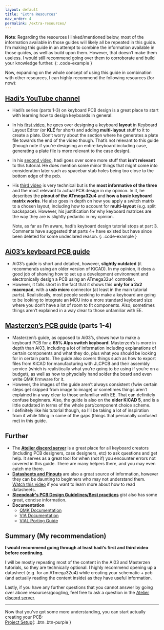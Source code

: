 ```yaml
---
layout: default
title: "Extra Resources"
nav_order: 4
permalink: /extra-resources/
---
```


**Note**: Regarding the resources I linked/mentioned below, most of the information available in those guides will likely all be repeated in this guide. I’m making this guide in an attempt to combine the information available in those guides, as well as build upon them. However, that doesn’t make them useless. I would still recommend going over them to corroborate and build your knowledge further.
{: .code-example }

Now, expanding on the whole concept of using this guide in combination with other resources, I can highly recommend the following resources (for now):
## [**Hadi’s YouTube channel**](https://www.youtube.com/channel/UCpWGAJr2AU7LPUwVYbBQZRg)
  - Hadi’s series (parts 1-3) on keyboard PCB design is a great place to start with learning how to design keyboards in general. 
  - In his [first video](https://www.youtube.com/watch?v=BhFqkVggv8Q), he goes over designing a keyboard **layout** in Keyboard Layout Editor (or **KLE** for short) and adding **multi-layout** stuff to it to create a plate. Don’t worry about the section where he generates a plate file towards the end of the video though. That’s not relevant to this guide (though note if you’re designing an entire keyboard including case, generating a plate file is more relevant to the case design).
  - In his [second video](https://www.youtube.com/watch?v=cqayXajcmpU), hadi goes over some more stuff that **isn’t relevant** to this tutorial. He does mention some minor things that might come into consideration later such as spacebar stab holes being too close to the bottom edge of the pcb. 
  - His [third video](https://www.youtube.com/watch?v=vLGklanzQIc) is very technical but is the **most informative of the three** and the most relevant to actual PCB design in my opinion. In it, he describes the **pinout of the ATmega32u4** and **how a basic keyboard matrix works**. He also goes in depth on how you apply a switch matrix to a chosen layout, including how to account for **multi-layout** (e.g. split backspace). However, his justification for why keyboard matrices are the way they are is slightly pedantic in my opinion.

    Note, as far as I’m aware, hadi’s keyboard design tutorial stops at part 3. Comments have suggested that parts 4+ have existed but have since been deleted for some undeclared reason.
    {: .code-example }

## [**Ai03’s keyboard PCB guide**](https://wiki.ai03.com/books/pcb-design/chapter/pcb-designer-guide)
  - Ai03’s guide is short and detailed, however, **slightly outdated** (it recommends using an older version of KiCAD). In my opinion, it does a good job of showing how to set up a development environment and electronically design a PCB using an ATmega32u4 controller.
  - However, it falls short in the fact that it shows this **only for a 2x2 macropad**, with a **usb micro** connector (at least in the main tutorial parts). Realistically, most people seeking to make a keyboard are going to be looking to integrate an MCU into a more standard keyboard size where you don’t have a lot of room to fit components. Also, sometimes things aren’t explained in a way clear to those unfamiliar with EE.

## [**Masterzen’s PCB guide**](https://www.masterzen.fr/2020/05/03/designing-a-keyboard-part-1/) (parts 1-4)
  - Masterzen’s guide, as opposed to Ai03’s, shows how to make a keyboard PCB for a **65% Alps switch keyboard**. Masterzen’s is more in depth than Ai03, including a lot of information including explanations of certain components and what they do, plus what you should be looking for in certain parts. The guide also covers things such as how to export files from KiCAD for manufacturing with JLCPCB and their assembly service (which is realistically what you’re going to be using if you’re on a budget), as well as how to physcially hand solder the board and even write QMK firmware for it.
  - However, the images of the guide aren’t always consistent (fwiw certain steps get skipped from image to image) or sometimes things aren’t explained in a way clear to those unfamiliar with EE. That can definitely confuse beginners. Also, the guide is also on the **older KiCAD 5**, and is a little outdated in terms of the whole part/component choice scheme.
  - I definitely like his tutorial though, so I’ll be taking a lot of inspiration from it while filling in some of the gaps (things that personally confused me) in this guide.

## **Further**
  - The [**Atelier discord server**](https://discord.gg/b7vwhHS) is a great place for all keyboard creators (including PCB designers, case designers, etc) to ask questions and get help. It serves as a great tool for when (not if) you encounter errors not covered in this guide. There are many helpers there, and you may even catch me there.
  - [**Datasheets and Pinouts**](/basic-knowledge/mcus/#mcu-pinouts-and-datasheets) are also a great source of information, however they can be daunting to beginners who may not understand them. [Watch this video](https://www.youtube.com/watch?v=9r8JMbHc-xQ) if you want to learn more about how to read datasheets.
  - [**Sleepdealr's PCB Design Guidelines/Best practices**](https://gist.github.com/Sleepdealr/ab05f5edb82eae9e0393f4d63da55adf#schematics) gist also has some great, concise information.
  - **Documentation** 
    - [QMK Documentation](https://docs.qmk.fm/#/)
    - [VIA Documentation](https://www.caniusevia.com/docs/specification)
    - [VIAL Porting Guide](https://get.vial.today/docs/)

## Summary (My recommendation)
**I would recommend going through at least hadi's first and third video before continuing**. 

I will be mostly repeating most of the content in the Ai03 and Masterzen tutorials, so they are technically optional. I highly recommend opening up a datasheet (e.g. for an ATmega32u4) while creating your schematic + pcb (and actually reading the content inside) as they have useful information. 

Lastly, if you have any further questions that you cannot answer by going over above resources/googling, feel free to ask a question in the [Atelier discord server](https://discord.gg/b7vwhHS).

---

Now that you've got some more understanding, you can start actually creating your PCB: <br>
[Project Setup](/setup/){: .btn .btn-purple }

